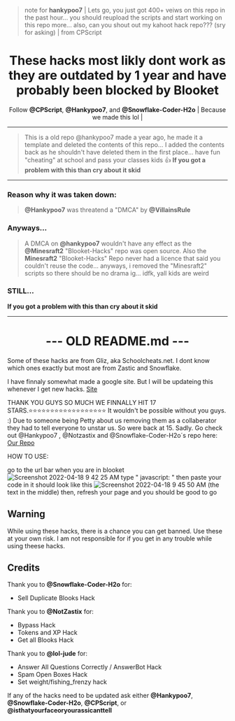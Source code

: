 > note for **hankypoo7** | Lets go, you just got 400+ veiws on this repo in the past hour... you should reupload the scripts and start working on this repo more... also, can you shout out my kahoot hack repo??? (sry for asking) | from CPScript


<div align=center>    

# These hacks most likly dont work as they are outdated by 1 year and have probably been blocked by Blooket

Follow **@CPScript**, **@Hankypoo7**, and **@Snowflake-Coder-H2o**
| Because we made this lol |

<div align=left>

---

> This is a old repo @hankypoo7 made a year ago, he made it a template and deleted the contents of this repo... 
> I added the contents back as he shouldn't have deleted them in the first place...
> have fun "cheating" at school and pass your classes kids 👍
**If you got a problem with this than cry about it skid**

---

### Reason why it was taken down:
> **@Hankypoo7** was threatend a "DMCA" by **@VillainsRule**
### Anyways...
> A DMCA on **@hankypoo7** wouldn't have any effect as the **@Minesraft2** "Blooket-Hacks" repo was open source. Also the **Minesraft2** "Blooket-Hacks" Repo never had a licence that said you couldn't reuse the code... anyways, i removed the "Minesraft2" scripts so there should be no drama ig... idfk, yall kids are weird
### STILL...
**If you got a problem with this than cry about it skid**


---

<div align=center>

# --- OLD README.md ---

<div align=left>

Some of these hacks are from Gliz, aka Schoolcheats.net. I dont know which ones exactly but most are from Zastic and Snowflake.

I have finnaly somewhat made a google site. But I will be updateing this whenever I get new hacks. [Site](https://sites.google.com/pasdknights.org/blooket-blacket-hacks/hacks-for-blooket)

THANK YOU GUYS SO MUCH WE FINNALLY HIT 17 STARS.⭐⭐⭐⭐⭐⭐⭐⭐⭐⭐⭐⭐⭐⭐⭐⭐⭐⭐ It wouldn't be possible without you guys.  :)
Due to someone being Petty about us removing them as a collaberator they had to tell everyone to unstar us. So were back at 15. Sadly. 
Go check out @Hankypoo7 , @Notzastix and @Snowflake-Coder-H2o´s repo here: [Our Repo](https://github.com/Snowflake-Coder-H2o/Organized-blooket-Hacks)

HOW TO USE:

go to the url bar when you are in blooket
![Screenshot 2022-04-18 9 42 25 AM](https://user-images.githubusercontent.com/100436822/163824930-26969fa2-b8dd-4e09-bc0a-16a815298f30.png)
type   "  javascript:  "
then paste your code in
it should look like this
![Screenshot 2022-04-18 9 45 50 AM](https://user-images.githubusercontent.com/100436822/163825308-ed7728b2-e31f-4f0a-826a-5f43e30cbc72.png)
(the text in the middle)
then, refresh your page and you should be good to go


## Warning
While using these hacks, there is a chance you can get banned. Use these at your own risk.
I am not responsible for if you get in any trouble while using theese hacks.


## Credits
Thank you to **@Snowflake-Coder-H2o** for:
- Sell Duplicate Blooks Hack


Thank you to **@NotZastix** for:
- Bypass Hack
- Tokens and XP Hack
- Get all Blooks Hack

Thank you to **@lol-jude** for:
- Answer All Questions Correctly / AnswerBot Hack
- Spam Open Boxes Hack
- Set weight/fishing_frenzy hack

If any of the hacks need to be updated ask either **@Hankypoo7**, **@Snowflake-Coder-H2o**, **@CPScript**, or  **@isthatyourfaceoryourassicanttell**
